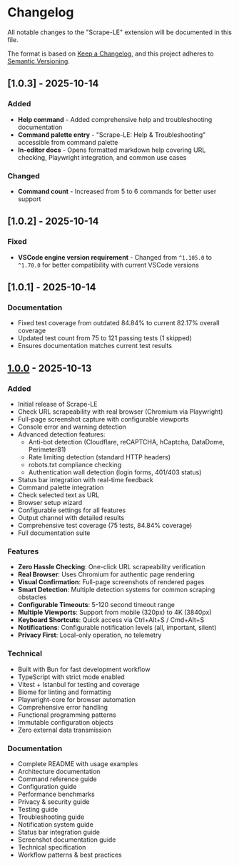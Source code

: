 # Changelog

All notable changes to the "Scrape-LE" extension will be documented in this file.

The format is based on [Keep a Changelog](https://keepachangelog.com/en/1.0.0/),
and this project adheres to [Semantic Versioning](https://semver.org/spec/v2.0.0.html).

## [1.0.3] - 2025-10-14

### Added

- **Help command** - Added comprehensive help and troubleshooting documentation
- **Command palette entry** - "Scrape-LE: Help & Troubleshooting" accessible from command palette
- **In-editor docs** - Opens formatted markdown help covering URL checking, Playwright integration, and common use cases

### Changed

- **Command count** - Increased from 5 to 6 commands for better user support

## [1.0.2] - 2025-10-14

### Fixed

- **VSCode engine version requirement** - Changed from `^1.105.0` to `^1.70.0` for better compatibility with current VSCode versions

## [1.0.1] - 2025-10-14

### Documentation

- Fixed test coverage from outdated 84.84% to current 82.17% overall coverage
- Updated test count from 75 to 121 passing tests (1 skipped)
- Ensures documentation matches current test results

## [1.0.0] - 2025-10-13

### Added

- Initial release of Scrape-LE
- Check URL scrapeability with real browser (Chromium via Playwright)
- Full-page screenshot capture with configurable viewports
- Console error and warning detection
- Advanced detection features:
  - Anti-bot detection (Cloudflare, reCAPTCHA, hCaptcha, DataDome, Perimeter81)
  - Rate limiting detection (standard HTTP headers)
  - robots.txt compliance checking
  - Authentication wall detection (login forms, 401/403 status)
- Status bar integration with real-time feedback
- Command palette integration
- Check selected text as URL
- Browser setup wizard
- Configurable settings for all features
- Output channel with detailed results
- Comprehensive test coverage (75 tests, 84.84% coverage)
- Full documentation suite

### Features

- **Zero Hassle Checking**: One-click URL scrapeability verification
- **Real Browser**: Uses Chromium for authentic page rendering
- **Visual Confirmation**: Full-page screenshots of rendered pages
- **Smart Detection**: Multiple detection systems for common scraping obstacles
- **Configurable Timeouts**: 5-120 second timeout range
- **Multiple Viewports**: Support from mobile (320px) to 4K (3840px)
- **Keyboard Shortcuts**: Quick access via Ctrl+Alt+S / Cmd+Alt+S
- **Notifications**: Configurable notification levels (all, important, silent)
- **Privacy First**: Local-only operation, no telemetry

### Technical

- Built with Bun for fast development workflow
- TypeScript with strict mode enabled
- Vitest + Istanbul for testing and coverage
- Biome for linting and formatting
- Playwright-core for browser automation
- Comprehensive error handling
- Functional programming patterns
- Immutable configuration objects
- Zero external data transmission

### Documentation

- Complete README with usage examples
- Architecture documentation
- Command reference guide
- Configuration guide
- Performance benchmarks
- Privacy & security guide
- Testing guide
- Troubleshooting guide
- Notification system guide
- Status bar integration guide
- Screenshot documentation guide
- Technical specification
- Workflow patterns & best practices

[1.0.0]: https://github.com/nolindnaidoo/scrape-le/releases/tag/v1.0.0

